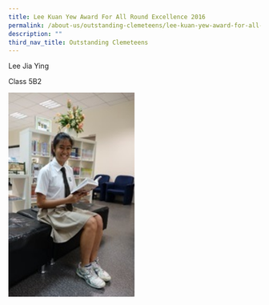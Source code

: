 ```yaml
---
title: Lee Kuan Yew Award For All Round Excellence 2016
permalink: /about-us/outstanding-clemeteens/lee-kuan-yew-award-for-all-round-excellence-2016/
description: ""
third_nav_title: Outstanding Clemeteens
---
```

Lee Jia Ying

Class 5B2

<img style="width:50%;height:50%" src="/images/Outstanding%20Clementeens/A1.jpg">